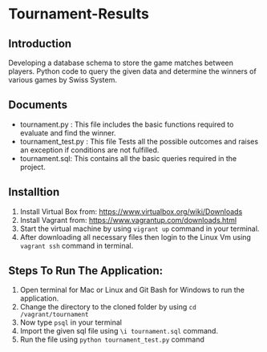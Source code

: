 # Tournament-Results

## Introduction
Developing a database schema to store the game matches between players. Python code to query the given data and determine the winners of various games by Swiss System.

## Documents
* tournament.py : This file includes the basic functions required to evaluate and find the winner.
* tournament_test.py : This file Tests all the possible outcomes and raises an exception if conditions are not fulfilled.
* tournament.sql: This contains all the basic queries required in the project.
## Installtion
1. Install Virtual Box from: https://www.virtualbox.org/wiki/Downloads
2. Install Vagrant from: https://www.vagrantup.com/downloads.html
3. Start the virtual machine by using `vigrant up` command in your terminal.
4. After downloading all necessary files then login to the Linux Vm using `vagrant ssh` command in terminal.

## Steps To Run The Application:
1. Open terminal for Mac or Linux and Git Bash for Windows to run the application.
2. Change the directory to the cloned folder by using `cd /vagrant/tournament`
3. Now type `psql` in your terminal
4. Import the given sql file using `\i tournament.sql` command.
5. Run the file using `python tournament_test.py` command


